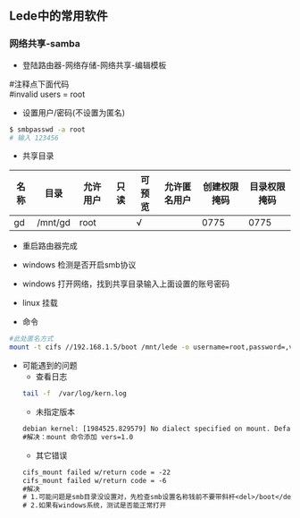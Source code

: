## Lede中的常用软件


### 网络共享-samba

- 登陆路由器-网络存储-网络共享-编辑模板

#注释点下面代码   
#invalid users = root

- 设置用户/密码(不设置为匿名)

```bash
$ smbpasswd -a root
# 输入 123456
```

- 共享目录

| 名称 | 目录 |  允许用户  |只读  |可预览  |允许匿名用户|创建权限掩码|目录权限掩码|
|-------| -------| -------| -------| -------| -------| -------| -------|
| gd      | /mnt/gd   |   root     ||√||0775|0775|

- 重启路由器完成

- windows 检测是否开启smb协议
- windows 打开网络，找到共享目录输入上面设置的账号密码

- linux 挂载
- 命令
```bash
#此处匿名方式
mount -t cifs //192.168.1.5/boot /mnt/lede -o username=root,password=,vers=1.0
```

- 可能遇到的问题
  - 查看日志
  ```bash
  tail -f  /var/log/kern.log
  ```
  - 未指定版本
  ```txt
  debian kernel: [1984525.829579] No dialect specified on mount. Default has changed to a more secure dialect, SMB2.1 or later (e.g. SMB3), from CIFS (SMB1). To use the less secure SMB1 dialect to access old servers which do not support SMB3 (or SMB2.1) specify vers=1.0 on mount.
  #解决：mount 命令添加 vers=1.0
  ```
  - 其它错误
  ```txt
  cifs_mount failed w/return code = -22
  cifs_mount failed w/return code = -6
  #解决
  # 1.可能问题是smb目录没设置对，先检查smb设置名称钱前不要带斜杆<del>/boot</del>
  # 2.如果有windows系统，测试是否能正常打开
  ```

  
  
  
